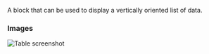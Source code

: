 A block that can be used to display a vertically oriented list of data.

### Images

![Table screenshot](https://gitlab.com/appsemble/appsemble/-/raw/0.32.2-test.6/config/assets/list.png)
